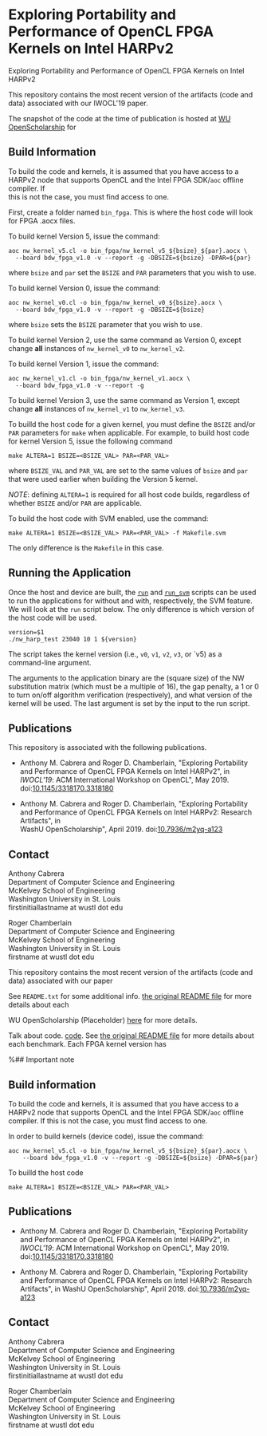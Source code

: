 
# Exploring Portability and Performance of OpenCL FPGA Kernels on Intel HARPv2 
Exploring Portability and Performance of OpenCL FPGA Kernels on Intel HARPv2 

This repository contains the most recent version of the artifacts (code and 
data) associated with our IWOCL'19 paper. 

The snapshot of the code at the time of publication is hosted at [WU 
OpenScholarship](https://doi.org/10.7936/m2yq-a123) for 


## Build Information 
To build the code and kernels, it is assumed that you have access to a HARPv2
node that supports OpenCL and the Intel FPGA SDK/`aoc` offline compiler. If  
this is not the case, you must find access to one.

First, create a folder named `bin_fpga`. This is where the host code will look
for FPGA .aocx files.

To build kernel Version 5, issue the command:

```
aoc nw_kernel_v5.cl -o bin_fpga/nw_kernel_v5_${bsize}_${par}.aocx \
  --board bdw_fpga_v1.0 -v --report -g -DBSIZE=${bsize} -DPAR=${par}

```

where `bsize` and `par` set the `BSIZE` and `PAR` parameters that you wish to
use. 


To build kernel Version 0, issue the command:

```
aoc nw_kernel_v0.cl -o bin_fpga/nw_kernel_v0_${bsize}.aocx \
  --board bdw_fpga_v1.0 -v --report -g -DBSIZE=${bsize} 

```

where `bsize` sets the `BSIZE` parameter that you wish to use.

To build kernel Version 2, use the same command as Version 0, except change 
**all** instances of  `nw_kernel_v0` to `nw_kernel_v2`.


To build kernel Version 1, issue the command:

```
aoc nw_kernel_v1.cl -o bin_fpga/nw_kernel_v1.aocx \
  --board bdw_fpga_v1.0 -v --report -g 

```

To build kernel Version 3, use the same command as Version 1, except change 
**all** instances of  `nw_kernel_v1` to `nw_kernel_v3`.

To builld the host code for a given kernel, you must define the `BSIZE` and/or
`PAR` parameters for `make` when applicable. For example, to build host code
for kernel Version 5, issue the following command

```
make ALTERA=1 BSIZE=<BSIZE_VAL> PAR=<PAR_VAL>
```

where `BSIZE_VAL` and `PAR_VAL` are set to the same values of `bsize` and `par`
that were used earlier when building the Version 5 kernel.

*NOTE*: defining `ALTERA=1` is required for all host code builds, regardless of
whether `BSIZE` and/or `PAR` are applicable.

To build the host code with SVM enabled, use the command:

```
make ALTERA=1 BSIZE=<BSIZE_VAL> PAR=<PAR_VAL> -f Makefile.svm
```

The only difference is the `Makefile` in this case.


## Running the Application

Once the host and device are built, the [`run`](run) and [`run_svm`](svm) 
scripts can be used to run the applications for without and with, respectively, 
the SVM feature. We will look at the `run` script below. The only difference is
which version of the host code will be used.

```
version=$1
./nw_harp_test 23040 10 1 ${version} 
```

The script takes the kernel version (i.e., `v0`, `v1`, `v2`, `v3`, or `v5) as a
command-line argument.

The arguments to the application binary are the (square size) of the NW
substitution matrix (which must be a multiple of 16), the gap penalty, a 1 or 0
to turn on/off algorithm verification (respectively), and what version of the
kernel will be used. The last argument is set by the input to the run script.

## Publications

This repository is associated with the following publications.

- Anthony M. Cabrera and Roger D. Chamberlain, "Exploring Portability and 
  Performance of OpenCL FPGA Kernels on Intel HARPv2", in *IWOCL'19*: ACM 
  International Workshop on OpenCL", May 2019.
doi:[10.1145/3318170.3318180](https://www.iwocl.org/iwocl-2019/conference-program/)

- Anthony M. Cabrera and Roger D. Chamberlain, "Exploring Portability and 
  Performance of OpenCL FPGA Kernels on Intel HARPv2: Research Artifacts", in  
  WashU OpenScholarship", April 2019.
doi:[10.7936/m2yq-a123](https://www.iwocl.org/iwocl-2019/conference-program/)

## Contact

Anthony Cabrera<br />
Department of Computer Science and Engineering<br />
McKelvey School of Engineering<br />
Washington University in St. Louis<br />
firstinitiallastname at wustl dot edu<br />

Roger Chamberlain<br />
Department of Computer Science and Engineering<br />
McKelvey School of Engineering<br />
Washington University in St. Louis<br />
firstname at wustl dot edu<br /> 


This repository contains the most recent version of the artifacts (code and
data) associated with our paper 

See `README.txt` for some additional info. 
[the original README file](README.txt) for more details about each

WU OpenScholarship (Placeholder)
[here](https://openscholarship.wustl.edu/data/9/) for
more details.


Talk about code. [code](opencl). See
[the original README file](README_original) for more details about each
benchmark. Each FPGA kernel version has 

%## Important note

## Build information
To build the code and kernels, it is assumed that you have access to a HARPv2
node that supports OpenCL and the Intel FPGA SDK/`aoc` offline compiler. If 
this is not the case, you must find access to one.

In order to build kernels (device code), issue the command:

```
aoc nw_kernel_v5.cl -o bin_fpga/nw_kernel_v5_${bsize}_${par}.aocx \
	--board bdw_fpga_v1.0 -v --report -g -DBSIZE=${bsize} -DPAR=${par}

```

To builld the host code

```
make ALTERA=1 BSIZE=<BSIZE_VAL> PAR=<PAR_VAL>
```

## Publications

- Anthony M. Cabrera and Roger D. Chamberlain, "Exploring Portability and
  Performance of OpenCL FPGA Kernels on Intel HARPv2", in *IWOCL'19*: ACM
  International Workshop on OpenCL", May 2019. doi:[10.1145/3318170.3318180](https://www.iwocl.org/iwocl-2019/conference-program/)

- Anthony M. Cabrera and Roger D. Chamberlain, "Exploring Portability and
  Performance of OpenCL FPGA Kernels on Intel HARPv2: Research Artifacts", in 
  WashU OpenScholarship", April 2019. doi:[10.7936/m2yq-a123](https://www.iwocl.org/iwocl-2019/conference-program/)

## Contact

Anthony Cabrera<br />
Department of Computer Science and Engineering<br />
McKelvey School of Engineering<br />
Washington University in St. Louis<br />
firstinitiallastname at wustl dot edu<br />

Roger Chamberlain<br />
Department of Computer Science and Engineering<br />
McKelvey School of Engineering<br />
Washington University in St. Louis<br />
firstname at wustl dot edu<br />

